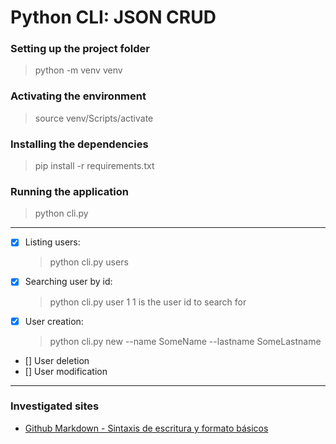 # Python CLI: JSON CRUD


### Setting up the project folder
> python -m venv venv

### Activating the environment
> source venv/Scripts/activate

### Installing the dependencies
> pip install -r requirements.txt

### Running the application
> python cli.py

---
- [x] Listing users:
  > python cli.py users
- [x] Searching user by id:
  > python cli.py user 1
  > 1 is the user id to search for
- [x] User creation:
  > python cli.py new --name SomeName --lastname SomeLastname
- [] User deletion
- [] User modification
---

### Investigated sites
 - [Github Markdown - Sintaxis de escritura y formato básicos](https://docs.github.com/es/get-started/writing-on-github/getting-started-with-writing-and-formatting-on-github/basic-writing-and-formatting-syntax)